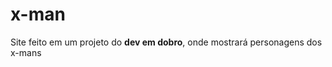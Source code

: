 # x-man

<p>Site feito em um projeto do <strong>dev em dobro</strong>, onde mostrará personagens dos x-mans</p>
